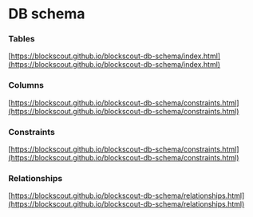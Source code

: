 # DB schema

### Tables

[https://blockscout.github.io/blockscout-db-schema/index.html](https://blockscout.github.io/blockscout-db-schema/index.html)

### Columns

[https://blockscout.github.io/blockscout-db-schema/constraints.html](https://blockscout.github.io/blockscout-db-schema/constraints.html)

### Constraints

[https://blockscout.github.io/blockscout-db-schema/constraints.html](https://blockscout.github.io/blockscout-db-schema/constraints.html)

### Relationships&#x20;

[https://blockscout.github.io/blockscout-db-schema/relationships.html](https://blockscout.github.io/blockscout-db-schema/relationships.html)
